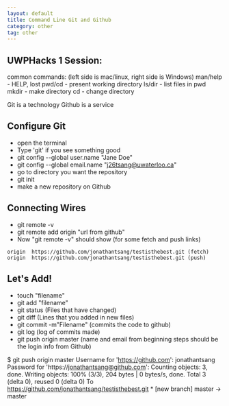 ```yaml
---
layout: default
title: Command Line Git and Github
category: other
tag: other
---
```


## UWPHacks 1 Session:

common commands: (left side is mac/linux, right side is Windows)
man/help - HELP, lost
pwd/cd - present working directory
ls/dir - list files in pwd
mkdir - make directory
cd - change directory

Git is a technology
Github is a service

## Configure Git
- open the terminal
- Type 'git' if you see something good
- git config --global user.name "Jane Doe"
- git config --global email.name "j26tsang@uwaterloo.ca"
- go to directory you want the repository
- git init
- make a new repository on Github

## Connecting Wires
- git remote -v
- git remote add origin "url from github"
- Now "git remote -v" should show (for some fetch and push links)
```
origin	https://github.com/jonathantsang/testisthebest.git (fetch)
origin	https://github.com/jonathantsang/testisthebest.git (push)
```

## Let's Add!
- touch "filename"
- git add "filename"
- git status (Files that have changed)
- git diff (Lines that you added in new files)
- git commit -m"Filename" (commits the code to github)
- git log (log of commits made)
- git push origin master (name and email from beginning steps should be the login info from Github)


$ git push origin master
Username for 'https://github.com': jonathantsang
Password for 'https://jonathantsang@github.com':
Counting objects: 3, done.
Writing objects: 100% (3/3), 204 bytes | 0 bytes/s, done.
Total 3 (delta 0), reused 0 (delta 0)
To https://github.com/jonathantsang/testisthebest.git
 \* [new branch]      master -> master
